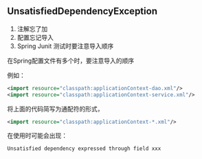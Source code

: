 ## UnsatisfiedDependencyException

1. 注解忘了加
2. 配置忘记导入
3. Spring Junit 测试时要注意导入顺序

在Spring配置文件有多个时，要注意导入的顺序

例如：

```xml
<import resource="classpath:applicationContext-dao.xml"/>
<import resource="classpath:applicationContext-service.xml"/>
```

将上面的代码简写为通配符的形式，

```xml
<import resource="classpath:applicationContext-*.xml"/>
```

在使用时可能会出现：

```
Unsatisfied dependency expressed through field xxx
```

